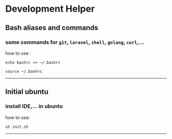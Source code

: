 # Development Helper

## Bash aliases and commands
### some commands for `git`, `laravel`, `shell`, `golang`, `curl`,...
how to use :

`echo bashrc >> ~/.bashrc`

`source ~/.bashrc`

---

## Initial ubuntu
### install IDE,... in ubuntu
how to use:

`sh init.sh`

---